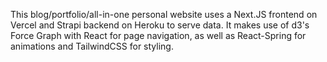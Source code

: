 This blog/portfolio/all-in-one personal website uses a Next.JS frontend on Vercel and Strapi backend on Heroku to serve data. It makes use of d3's Force Graph with React for page navigation, as well as React-Spring for animations and TailwindCSS for styling.